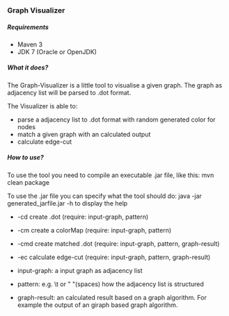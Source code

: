 ### Graph Visualizer

##### Requirements

* Maven 3
* JDK 7 (Oracle or OpenJDK)

##### What it does?

The Graph-Visualizer is a little tool to visualise a given graph.
The graph as adjacency list will be parsed to .dot format.


The Visualizer is able to:
- parse a adjacency list to .dot format with random generated color for nodes
- match a given graph with an calculated output
- calculate edge-cut


##### How to use?

To use the tool you need to compile an executable .jar file, like this:
mvn clean package

To use the .jar file you can specify what the tool should do:
java -jar generated_jarfile.jar
-h to display the help
- -cd create .dot (require: input-graph, pattern)
- -cm create a colorMap (require: input-graph, pattern)
- -cmd create matched .dot (require: input-graph, pattern, graph-result)
- -ec calculate edge-cut (require: input-graph, pattern, graph-result)

- input-graph: a input graph as adjacency list
- pattern: e.g. \t or " "(spaces) how the adjacency list is structured
- graph-result: an calculated result based on a graph algorithm. For example
the output of an giraph based graph algorithm.


